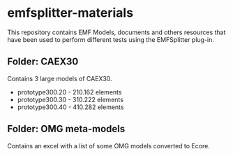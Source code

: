 # emfsplitter-materials
This repository contains EMF Models, documents and others resources that have been used to perform different tests using the EMFSplitter plug-in.

## Folder: CAEX30
Contains 3 large models of CAEX30. 

+ prototype300.20 - 210.162 elements 
+ prototype300.30 - 310.222 elements
+ prototype300.40 - 410.282 elements

## Folder: OMG meta-models

Contains an excel with a list of some OMG models converted to Ecore.

